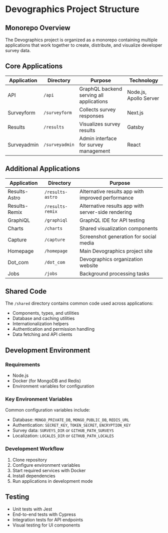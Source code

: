 # Devographics Project Structure

## Monorepo Overview

The Devographics project is organized as a monorepo containing multiple applications that work together to create, distribute, and visualize developer survey data.

## Core Applications

| Application | Directory | Purpose | Technology |
|-------------|-----------|---------|------------|
| API | `/api` | GraphQL backend serving all applications | Node.js, Apollo Server |
| Surveyform | `/surveyform` | Collects survey responses | Next.js |
| Results | `/results` | Visualizes survey results | Gatsby |
| Surveyadmin | `/surveyadmin` | Admin interface for survey management | React |

## Additional Applications

| Application | Directory | Purpose |
|-------------|-----------|---------|
| Results-Astro | `/results-astro` | Alternative results app with improved performance |
| Results-Remix | `/results-remix` | Alternative results app with server-side rendering |
| GraphiQL | `/graphiql` | GraphQL IDE for API testing |
| Charts | `/charts` | Shared visualization components |
| Capture | `/capture` | Screenshot generation for social media |
| Homepage | `/homepage` | Main Devographics project site |
| Dot_com | `/dot_com` | Devographics organization website |
| Jobs | `/jobs` | Background processing tasks |

## Shared Code

The `/shared` directory contains common code used across applications:

- Components, types, and utilities
- Database and caching utilities
- Internationalization helpers
- Authentication and permission handling
- Data fetching and API clients

## Development Environment

### Requirements

- Node.js
- Docker (for MongoDB and Redis)
- Environment variables for configuration

### Key Environment Variables

Common configuration variables include:

- Database: `MONGO_PRIVATE_DB`, `MONGO_PUBLIC_DB`, `REDIS_URL`
- Authentication: `SECRET_KEY`, `TOKEN_SECRET`, `ENCRYPTION_KEY`
- Survey data: `SURVEYS_DIR` or `GITHUB_PATH_SURVEYS`
- Localization: `LOCALES_DIR` or `GITHUB_PATH_LOCALES`

### Development Workflow

1. Clone repository
2. Configure environment variables
3. Start required services with Docker
4. Install dependencies
5. Run applications in development mode

## Testing

- Unit tests with Jest
- End-to-end tests with Cypress
- Integration tests for API endpoints
- Visual testing for UI components

